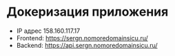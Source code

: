 # Докеризация приложения

- IP адрес 158.160.117.17
- Frontend: https://sergn.nomoredomainsicu.ru/
- Backend: https://api.sergn.nomoredomainsicu.ru/
